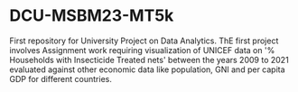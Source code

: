 # DCU-MSBM23-MT5k
First repository for University Project on Data Analytics.
ThE first project involves Assignment work requiring visualization of UNICEF data on '% Households with Insecticide Treated nets' between the years 2009 to 2021 evaluated against other economic data like population, GNI and per capita GDP for different countries.
